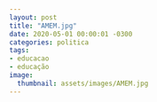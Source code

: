 ```yaml
---
layout: post
title: "AMEM.jpg"
date: 2020-05-01 00:00:01 -0300
categories: politica
tags:
- educacao
- educação
image: 
  thumbnail: assets/images/AMEM.jpg
---
```

